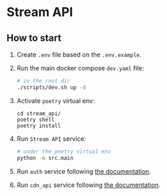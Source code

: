 # Stream API

## How to start 
1. Create `.env` file based on the `.env.example`.
2. Run the main docker compose `dev.yaml` file: 
    ``` bash
    # in the root dir 
    ./scripts/dev.sh up -d
    ```
3. Activate `poetry` virtual env:
    ```
    cd stream_api/
    poetry shell
    poetry install
    ```
4. Run `Stream API` service:
    ``` bash
    # under the poetry virtual env
    python -m src.main
    ```
5. Run `auth` service following [the documentation](../auth/README.md).

6. Run `cdn_api` service following [the documentation](../cdn_api/README.md).

